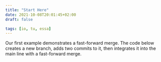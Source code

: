 ```yaml
---
title: "Start Here"
date: 2021-10-08T20:01:45+02:00
draft: false

tags: [io, tu, essa]
---
```


Our first example demonstrates a fast-forward merge. The code below creates a new branch, adds two commits to it, then integrates it into the main line with a fast-forward merge.

